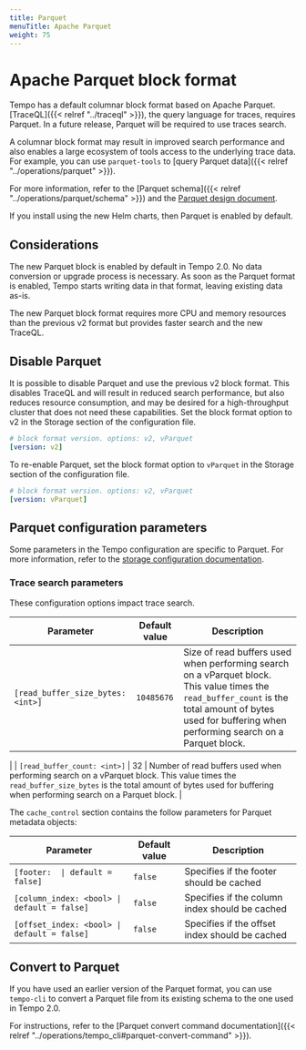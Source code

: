 ```yaml
---
title: Parquet
menuTitle: Apache Parquet
weight: 75
---
```


# Apache Parquet block format


Tempo has a default columnar block format based on Apache Parquet. [TraceQL]({{< relref "../traceql" >}}), the query language for traces, requires Parquet. In a future release, Parquet will be required to use traces search.

A columnar block format may result in improved search performance and also enables a large ecosystem of tools access to the underlying trace data. For example, you can use `parquet-tools` to [query Parquet data]({{< relref "../operations/parquet" >}}).

For more information, refer to the [Parquet schema]({{< relref "../operations/parquet/schema" >}}) and the [Parquet design document](https://github.com/mdisibio/tempo/blob/design-proposal-parquet/docs/design-proposals/2022-04%20Parquet.md).

If you install using the new Helm charts, then Parquet is enabled by default.

## Considerations

The new Parquet block is enabled by default in Tempo 2.0. No data conversion or upgrade process is necessary. As soon as the Parquet format is enabled, Tempo starts writing data in that format, leaving existing data as-is.

The new Parquet block format requires more CPU and memory resources than the previous v2 format but provides faster search and the new TraceQL.

## Disable Parquet

It is possible to disable Parquet and use the previous v2 block format. This disables TraceQL and will result in reduced search performance, but also reduces resource consumption, and may be desired for a high-throughput cluster that does not need these capabilities. Set the block format option to v2 in the Storage section of the configuration file.

```yaml
# block format version. options: v2, vParquet
[version: v2]
```

To re-enable Parquet, set the block format option to `vParquet` in the Storage section of the configuration file.

```yaml
# block format version. options: v2, vParquet
[version: vParquet]
```

## Parquet configuration parameters

Some parameters in the Tempo configuration are specific to Parquet.
For more information, refer to the [storage configuration documentation](https://grafana.com/docs/tempo/latest/configuration/#storage).

### Trace search parameters

These configuration options impact trace search.

| Parameter | Default value | Description |
| --- | --- | --- |
| `[read_buffer_size_bytes: <int>]` | `10485676` | Size of read buffers used when performing search on a vParquet block. This value times the `read_buffer_count`  is the total amount of bytes used for buffering when performing search on a Parquet block.
 |
| `[read_buffer_count: <int>]` | 32 | Number of read buffers used when performing search on a vParquet block. This value times the `read_buffer_size_bytes` is the total amount of bytes used for buffering when performing search on a Parquet block.
 |

The `cache_control` section contains the follow parameters for Parquet metadata objects:

| Parameter | Default value | Description |
| --- | --- | --- |
| <code>[footer: <bool> \| default = false]</code> | `false` | Specifies if the footer should be cached |
| `[column_index: <bool> \| default = false]` | `false` | Specifies if the column index should be cached |
| `[offset_index: <bool> \| default = false]` | `false` | Specifies if the offset index should be cached |

## Convert to Parquet

If you have used an earlier version of the Parquet format, you can use `tempo-cli` to convert a Parquet file from its existing schema to the one used in Tempo 2.0.

For instructions, refer to the [Parquet convert command documentation]({{< relref "../operations/tempo_cli#parquet-convert-command" >}}).